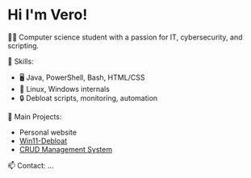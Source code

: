 # Hi I'm Vero!

👨‍💻 Computer science student with a passion for IT, cybersecurity, and scripting.

🔧 Skills:
- 🖥️ Java, PowerShell, Bash, HTML/CSS  
- 🐧 Linux, Windows internals  
- 🔒 Debloat scripts, monitoring, automation  

📌 Main Projects:
- Personal website  
- [Win11-Debloat](https://github.com/vero-sh/veroRepo/tree/main/Powershell%20%26%20Batch/testPS)  
- [CRUD Management System](https://github.com/vero-sh/veroRepo/tree/main/Java/GestionaleCRUD)  

📫 Contact: ...

